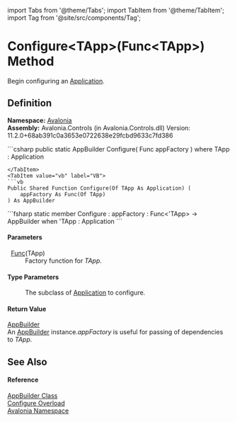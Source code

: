 import Tabs from '@theme/Tabs'; 
import TabItem from '@theme/TabItem'; 
import Tag from '@site/src/components/Tag'; 

# Configure&lt;TApp&gt;(Func&lt;TApp&gt;) Method


Begin configuring an <a href="T_Avalonia_Application">Application</a>.



## Definition
**Namespace:** <a href="N_Avalonia">Avalonia</a>  
**Assembly:** Avalonia.Controls (in Avalonia.Controls.dll) Version: 11.2.0+68ab391c0a3653e0722638e29fcbd9633c7fd386

<Tabs groupId="api-code-preview">
<TabItem value="csharp" label="C#">
```csharp
public static AppBuilder Configure<TApp>(
	Func<TApp> appFactory
)
where TApp : Application

```
</TabItem>
<TabItem value="vb" label="VB">
```vb
Public Shared Function Configure(Of TApp As Application) ( 
	appFactory As Func(Of TApp)
) As AppBuilder
```
</TabItem>
<TabItem value="fsharp" label="F#">
```fsharp
static member Configure : 
        appFactory : Func<'TApp> -> AppBuilder  when 'TApp : Application
```
</TabItem>
</Tabs>



#### Parameters
<dl><dt>  <a href="https://learn.microsoft.com/dotnet/api/system.func-1" target="_blank" rel="noopener noreferrer">Func</a>(TApp)</dt><dd>Factory function for <em>TApp</em>.</dd></dl>

#### Type Parameters
<dl><dt /><dd>The subclass of <a href="T_Avalonia_Application">Application</a> to configure.</dd></dl>

#### Return Value
<a href="T_Avalonia_AppBuilder">AppBuilder</a>  
An <a href="T_Avalonia_AppBuilder">AppBuilder</a> instance.*appFactory* is useful for passing of dependencies to *TApp*.

## See Also


#### Reference
<a href="T_Avalonia_AppBuilder">AppBuilder Class</a>  
<a href="Overload_Avalonia_AppBuilder_Configure">Configure Overload</a>  
<a href="N_Avalonia">Avalonia Namespace</a>  
